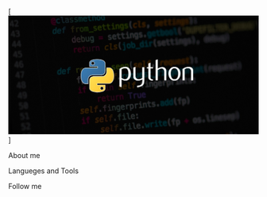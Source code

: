 [![Header](https://github.com/ArtGrig/ArtGrig/blob/main/assets/python_AIM.jpg)]

About me

Langueges and Tools

Follow me